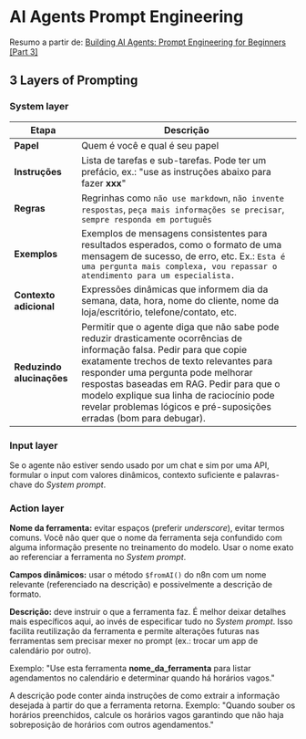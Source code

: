 # AI Agents Prompt Engineering
Resumo a partir de: [Building AI Agents: Prompt Engineering for Beginners [Part 3]
](https://www.youtube.com/watch?v=77Z07QnLlB8)

## 3 Layers of Prompting

### System layer
|Etapa|Descrição|
|-|-|
|**Papel**|Quem é você e qual é seu papel|
|**Instruções**|Lista de tarefas e sub-tarefas. Pode ter um prefácio, ex.: "use as instruções abaixo para fazer **xxx**"|
|**Regras**|Regrinhas como `não use markdown`, `não invente respostas`, `peça mais informações se precisar`, `sempre responda em português`|
|**Exemplos**| Exemplos de mensagens consistentes para resultados esperados, como o formato de uma mensagem de sucesso, de erro, etc. Ex.: `Esta é uma pergunta mais complexa, vou repassar o atendimento para um especialista.` |
|**Contexto adicional**| Expressões dinâmicas que informem dia da semana, data, hora, nome do cliente, nome da loja/escritório, telefone/contato, etc.|
|**Reduzindo alucinações**| Permitir que o agente diga que não sabe pode reduzir drasticamente ocorrências de informação falsa. Pedir para que copie exatamente trechos de texto relevantes para responder uma pergunta pode melhorar respostas baseadas em RAG. Pedir para que o modelo explique sua linha de raciocínio pode revelar problemas lógicos e pré-suposições erradas (bom para debugar). |

### Input layer
Se o agente não estiver sendo usado por um chat e sim por uma API, formular o input com valores dinâmicos, contexto suficiente e palavras-chave do *System prompt*.

### Action layer
**Nome da ferramenta:** evitar espaços (preferir *underscore*), evitar termos comuns. Você não quer que o nome da ferramenta seja confundido com alguma informação presente no treinamento do modelo. Usar o nome exato ao referenciar a ferramenta no *System prompt*.

**Campos dinâmicos:** usar o método `$fromAI()` do n8n com um nome relevante (referenciado na descrição) e possivelmente a descrição de formato.

**Descrição:** deve instruir o que a ferramenta faz. É melhor deixar detalhes mais específicos aqui, ao invés de especificar tudo no *System prompt*. Isso facilita reutilização da ferramenta e permite alterações futuras nas ferramentas sem precisar mexer no prompt (ex.: trocar um app de calendário por outro).

Exemplo: "Use esta ferramenta **nome_da_ferramenta** para listar agendamentos no calendário e determinar quando há horários vagos."

A descrição pode conter ainda instruções de como extrair a informação desejada à partir do que a ferramenta retorna. Exemplo: "Quando souber os horários preenchidos, calcule os horários vagos garantindo que não haja sobreposição de horários com outros agendamentos."
